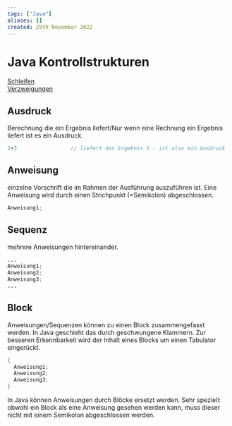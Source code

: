 ```yaml
---
tags: ["Java"]
aliases: []
created: 29th November 2022
---
```


# Java Kontrollstrukturen

[Schleifen](../Compiler/Schleifen.md)  
[Verzweigungen](../Compiler/Verzweigungen.md)

## Ausdruck

Berechnung die ein Ergebnis liefert/Nur wenn eine Rechnung ein Ergebnis liefert ist es ein Ausdruck.

```java
2+3					// liefert das Ergebnis 5 - ist also ein Ausdruck
```

## Anweisung

einzelne Vorschrift die im Rahmen der Ausführung auszuführen ist. Eine Anweisung wird durch einen Strichpunkt (=Semikolon) abgeschlossen.

```java
Anweisung1;
```

## Sequenz

mehrere Anweisungen hintereinander.

```java
...
Anweisung1;
Anweisung2;
Anweisung3;
...
```

## Block

Anweisungen/Sequenzen können zu einen Block zusammengefasst werden. In Java geschieht das durch geschwungene Klammern. Zur besseren Erkennbarkeit wird der Inhalt eines Blocks um einen Tabulator eingerückt.

```java
{
  Anweisung1;
  Anweisung2;
  Anweisung3;
}
```

In Java können Anweisungen durch Blöcke ersetzt werden. Sehr speziell: obwohl ein Block als eine Anweisung gesehen werden kann, muss dieser nicht mit einem Semikolon abgeschlossen werden.
